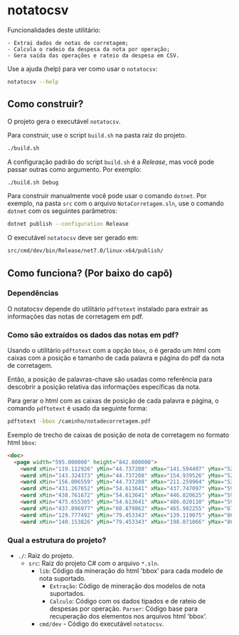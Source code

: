 # notatocsv
Funcionalidades deste utilitário:

    - Extrai dados de notas de corretagem;
    - Calcula o radeio da despesa da nota por operação;
    - Gera saída das operações e rateio da despesa em CSV.

Use a ajuda (help) para ver como usar o ```notatocsv```:
```bash
notatocsv --help
```

## Como construir?
O projeto gera o executável ```notatocsv```. 

Para construir, use o script ```build.sh``` na pasta raiz do projeto. 
```bash
./build.sh
```

A configuração padrão do script ```build.sh``` é a *Release*, mas você pode passar outras como argumento. Por exemplo:
```bash
./build.sh Debug
```

Para construir manualmente você pode usar o comando ```dotnet```. Por exemplo, na pasta ```src``` com o arquivo ```NotaCorretagem.sln```, use o comando ```dotnet``` com os seguintes parâmetros:
```bash
dotnet publish --configuration Release
```

O executável ```notatocsv``` deve ser gerado em:
```bash
src/cmd/dev/bin/Release/net7.0/linux-x64/publish/
```
## Como funciona? (Por baixo do capô)
### Dependências
O notatocsv depende do utilitário ```pdftotext``` instalado para extrair as informações das notas de corretagem em pdf.

### Como são extraídos os dados das notas em pdf?
Usando o utilitário ```pdftotext``` com a opção ``bbox``, o é gerado um html com caixas com a posição e tamanho de cada palavra e página do pdf da nota de corretagem.

Então, a posição de palavras-chave são usadas como referência para descobrir a posição relativa das informações específicas da nota.

Para gerar o html com as caixas de posição de cada palavra e página, o comando ```pdftotext``` é usado da seguinte forma:
```bash
pdftotext -bbox /caminho/notadecorretagem.pdf
```

Exemplo de trecho de caixas de posição de nota de corretagem no formato html ```bbox```:
```html
<doc>
  <page width="595.000000" height="842.000000">
    <word xMin="119.112926" yMin="44.737208" xMax="141.594407" yMax="52.637398">NOTA</word>
    <word xMin="143.324373" yMin="44.737208" xMax="154.939526" yMax="52.637398">DE</word>
    <word xMin="156.006559" yMin="44.737208" xMax="211.259964" yMax="52.637398">NEGOCIAÇÃO</word>
    <word xMin="431.267652" yMin="54.613641" xMax="437.747097" yMax="59.345254">Nr.</word>
    <word xMin="438.761672" yMin="54.613641" xMax="446.820625" yMax="59.345254">nota</word>
    <word xMin="475.655305" yMin="54.613641" xMax="486.020110" yMax="59.345254">Folha</word>
    <word xMin="437.896977" yMin="60.879862" xMax="465.982255" yMax="67.977281">99999999</word>
    <word xMin="129.777492" yMin="79.453343" xMax="139.119075" yMax="86.424098">XP</word>
    <word xMin="140.153826" yMin="79.453343" xMax="198.071066" yMax="86.424098">INVESTIMENTOS</word>
```

### Qual a estrutura do projeto?
- ```./```: Raiz do projeto.
    - ```src```: Raiz do projeto C# com o arquivo ```*.sln```.
        - ```lib```: Código da mineração do html 'bbox' para cada modelo de nota suportado.
            - ```Extração```: Código de mineração dos modelos de nota suportados.
            - ```Calculo```: Código com os dados tipados e de rateio de despesas por operação.
            ```Parser```: Código base para recuperação dos elementos nos arquivos html 'bbox'.
        - ```cmd/dev``` - Código do executável ```notatocsv```.
